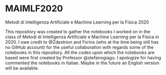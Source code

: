 # MAIMLF2020
Metodi di Intelligenza Artificiale e Machine Learning per la Fisica 2020

This repository was created to gather the notebooks I worked on in the class of Metodi di Intelligenza Artificiale e Machine Learning per la Fisica in 2020. I owe credit to @Zdestrion and Forins (who at the time being still has no GitHub account) for the useful collaboration with regards some of the notebooks in this repository. All the codes upon which the notebooks are based were first created by Professor @stefanogiagu.
I apologize for having commented the notebooks in Italian. Maybe in the future an English version will be available.
